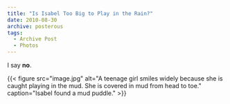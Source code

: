 ```yaml
---
title: "Is Isabel Too Big to Play in the Rain?"
date: 2010-08-30
archive: posterous
tags: 
  - Archive Post
  - Photos
---
```


I say **no**.

{{< figure 
	src="image.jpg" 
	alt="A teenage girl smiles widely because she is caught playing in the mud. She is covered in mud from head to toe." 
	caption="Isabel found a mud puddle." >}}